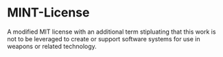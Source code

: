 # MINT-License
A modified MIT license with an additional term stipluating that this work is not to be leveraged to create or support software systems for use in weapons or related technology.
